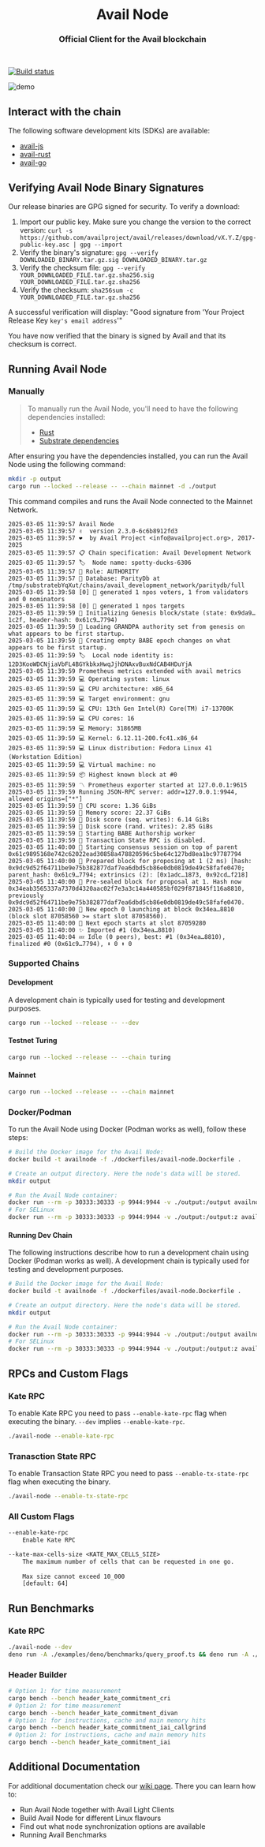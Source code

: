 <div align="Center">
<h1>Avail Node</h1>
<h3>Official Client for the Avail blockchain</h3>
</div>

<br>

[![Build status](https://github.com/availproject/avail/actions/workflows/default.yml/badge.svg)](https://github.com/availproject/avail/actions/workflows/default.yml)


![demo](./.github/img/terminal.jpg)

## Interact with the chain
The following software development kits (SDKs) are available:
- [avail-js](https://github.com/availproject/avail-js)
- [avail-rust](https://github.com/availproject/avail-rust)
- [avail-go](https://github.com/availproject/avail-go-sdk)

## Verifying Avail Node Binary Signatures
Our release binaries are GPG signed for security. To verify a download:

1. Import our public key. Make sure you change the version to the correct version:
`curl -s https://github.com/availproject/avail/releases/download/vX.Y.Z/gpg-public-key.asc | gpg --import`
2. Verify the binary's signature:
`gpg --verify DOWNLOADED_BINARY.tar.gz.sig DOWNLOADED_BINARY.tar.gz`
3. Verify the checksum file:
`gpg --verify YOUR_DOWNLOADED_FILE.tar.gz.sha256.sig YOUR_DOWNLOADED_FILE.tar.gz.sha256`
4. Verify the checksum:
`sha256sum -c YOUR_DOWNLOADED_FILE.tar.gz.sha256`

A successful verification will display:
"Good signature from 'Your Project Release Key `key's email address`'"

You have now verified that the binary is signed by Avail and that its checksum is correct.

## Running Avail Node
### Manually

> To manually run the Avail Node, you'll need to have the following dependencies installed:
> - [Rust](https://www.rust-lang.org/learn/get-started)
> - [Substrate dependencies](https://docs.substrate.io/install/)


After ensuring you have the dependencies installed, you can run the Avail Node using the following command:
```bash
mkdir -p output
cargo run --locked --release -- --chain mainnet -d ./output
```
This command compiles and runs the Avail Node connected to the Mainnet Network.

```
2025-03-05 11:39:57 Avail Node    
2025-03-05 11:39:57 ✌️  version 2.3.0-6c6b8912fd3    
2025-03-05 11:39:57 ❤️  by Avail Project <info@availproject.org>, 2017-2025    
2025-03-05 11:39:57 📋 Chain specification: Avail Development Network    
2025-03-05 11:39:57 🏷  Node name: spotty-ducks-6306    
2025-03-05 11:39:57 👤 Role: AUTHORITY    
2025-03-05 11:39:57 💾 Database: ParityDb at /tmp/substratebYqXut/chains/avail_development_network/paritydb/full    
2025-03-05 11:39:58 [0] 💸 generated 1 npos voters, 1 from validators and 0 nominators    
2025-03-05 11:39:58 [0] 💸 generated 1 npos targets    
2025-03-05 11:39:59 🔨 Initializing Genesis block/state (state: 0x9da9…1c2f, header-hash: 0x61c9…7794)    
2025-03-05 11:39:59 👴 Loading GRANDPA authority set from genesis on what appears to be first startup.    
2025-03-05 11:39:59 👶 Creating empty BABE epoch changes on what appears to be first startup.    
2025-03-05 11:39:59 🏷  Local node identity is: 12D3KooWDCNjiaVbFL4BGYkbkxHwqJjhDNAxvBuxNdCAB4HDuYjA    
2025-03-05 11:39:59 Prometheus metrics extended with avail metrics    
2025-03-05 11:39:59 💻 Operating system: linux    
2025-03-05 11:39:59 💻 CPU architecture: x86_64    
2025-03-05 11:39:59 💻 Target environment: gnu    
2025-03-05 11:39:59 💻 CPU: 13th Gen Intel(R) Core(TM) i7-13700K    
2025-03-05 11:39:59 💻 CPU cores: 16    
2025-03-05 11:39:59 💻 Memory: 31865MB    
2025-03-05 11:39:59 💻 Kernel: 6.12.11-200.fc41.x86_64    
2025-03-05 11:39:59 💻 Linux distribution: Fedora Linux 41 (Workstation Edition)    
2025-03-05 11:39:59 💻 Virtual machine: no    
2025-03-05 11:39:59 📦 Highest known block at #0    
2025-03-05 11:39:59 〽️ Prometheus exporter started at 127.0.0.1:9615    
2025-03-05 11:39:59 Running JSON-RPC server: addr=127.0.0.1:9944, allowed origins=["*"]    
2025-03-05 11:39:59 🏁 CPU score: 1.36 GiBs    
2025-03-05 11:39:59 🏁 Memory score: 22.37 GiBs    
2025-03-05 11:39:59 🏁 Disk score (seq. writes): 6.14 GiBs    
2025-03-05 11:39:59 🏁 Disk score (rand. writes): 2.85 GiBs    
2025-03-05 11:39:59 👶 Starting BABE Authorship worker    
2025-03-05 11:39:59 👾 Transaction State RPC is disabled.    
2025-03-05 11:40:00 🙌 Starting consensus session on top of parent 0x61c9895168e742c62022ead30858a478820596c5be64c127bd8ea1bc97787794    
2025-03-05 11:40:00 🎁 Prepared block for proposing at 1 (2 ms) [hash: 0x9dc9d52f64711be9e75b382877daf7ea6dbd5cb86e0db0819de49c58fafe0470; parent_hash: 0x61c9…7794; extrinsics (2): [0x1adc…1873, 0x92cd…f218]    
2025-03-05 11:40:00 🔖 Pre-sealed block for proposal at 1. Hash now 0x34eab3565337a7370d4320aac02f7e3a3c14a440585bf029f871845f116a8810, previously 0x9dc9d52f64711be9e75b382877daf7ea6dbd5cb86e0db0819de49c58fafe0470.    
2025-03-05 11:40:00 👶 New epoch 0 launching at block 0x34ea…8810 (block slot 87058560 >= start slot 87058560).    
2025-03-05 11:40:00 👶 Next epoch starts at slot 87059280    
2025-03-05 11:40:00 ✨ Imported #1 (0x34ea…8810)    
2025-03-05 11:40:04 💤 Idle (0 peers), best: #1 (0x34ea…8810), finalized #0 (0x61c9…7794), ⬇ 0 ⬆ 0   
```

### Supported Chains
#### Development
A development chain is typically used for testing and development purposes.
```bash
cargo run --locked --release -- --dev
```

#### Testnet Turing
```bash
cargo run --locked --release -- --chain turing
```

#### Mainnet
```bash
cargo run --locked --release -- --chain mainnet
```

### Docker/Podman
To run the Avail Node using Docker (Podman works as well), follow these steps:

```bash
# Build the Docker image for the Avail Node:
docker build -t availnode -f ./dockerfiles/avail-node.Dockerfile .

# Create an output directory. Here the node's data will be stored.
mkdir output

# Run the Avail Node container:
docker run --rm -p 30333:30333 -p 9944:9944 -v ./output:/output availnode
# For SELinux
docker run --rm -p 30333:30333 -p 9944:9944 -v ./output:/output:z availnode
```

#### Running Dev Chain
The following instructions describe how to run a development chain using Docker (Podman works as well). A development chain is typically used for testing and development purposes.

```bash
# Build the Docker image for the Avail Node:
docker build -t availnode -f ./dockerfiles/avail-node.Dockerfile .

# Create an output directory. Here the node's data will be stored.
mkdir output

# Run the Avail Node container:
docker run --rm -p 30333:30333 -p 9944:9944 -v ./output:/output availnode --dev --rpc-methods=unsafe --unsafe-rpc-external --rpc-cors=all
# For SELinux
docker run --rm -p 30333:30333 -p 9944:9944 -v ./output:/output:z availnode --dev --rpc-methods=unsafe --unsafe-rpc-external --rpc-cors=all
```

## RPCs and Custom Flags

### Kate RPC
To enable Kate RPC you need to pass `--enable-kate-rpc` flag when executing the binary.
`--dev` implies `--enable-kate-rpc`.

```bash
./avail-node --enable-kate-rpc
```

### Tranasction State RPC
To enable Transaction State RPC you need to pass `--enable-tx-state-rpc` flag when executing the binary.

```bash
./avail-node --enable-tx-state-rpc
```

### All Custom Flags
```txt
--enable-kate-rpc
    Enable Kate RPC

--kate-max-cells-size <KATE_MAX_CELLS_SIZE>
    The maximum number of cells that can be requested in one go.
    
    Max size cannot exceed 10_000
    [default: 64]

```

## Run Benchmarks
### Kate RPC
```bash
./avail-node --dev
deno run -A ./examples/deno/benchmarks/query_proof.ts && deno run -A ./examples/deno/benchmarks/query_rows.ts && deno run -A ./examples/deno/benchmarks/query_block_length.ts && deno run -A ./examples/deno/benchmarks/query_data_proof.ts
```

### Header Builder
```bash
# Option 1: for time measurement 
cargo bench --bench header_kate_commitment_cri
# Option 2: for time measurement 
cargo bench --bench header_kate_commitment_divan
# Option 1: for instructions, cache and main memory hits
cargo bench --bench header_kate_commitment_iai_callgrind
# Option 2: for instructions, cache and main memory hits
cargo bench --bench header_kate_commitment_iai
```

## Additional Documentation
For additional documentation check our [wiki page](https://github.com/availproject/avail/wiki).
There you can learn how to:
- Run Avail Node together with Avail Light Clients
- Build Avail Node for different Linux flavours
- Find out what node synchronization options are available
- Running Avail Benchmarks
